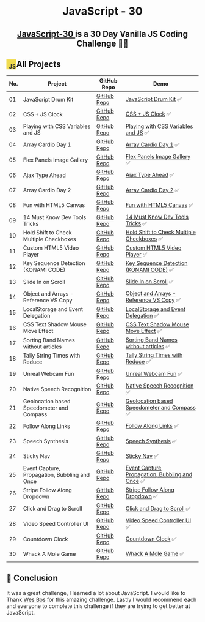 <h1 align=center> JavaScript - 30 </h1>
<h2 align=center> <a href="https://javascript30.com/"> JavaScript-30 </a> is a 30 Day Vanilla JS Coding Challenge 👨‍💻 </h2>

## All Projects <img align="left" alt="JavaScript" width="26px" src="https://raw.githubusercontent.com/github/explore/80688e429a7d4ef2fca1e82350fe8e3517d3494d/topics/javascript/javascript.png" /> 

No. | Project        | GitHub Repo            | Demo
--|-----------|------------------------|---
01| JavaScript Drum Kit | [GitHub Repo](https://github.com/cenacrharsh/JS-30-Day-1) | [JavaScript Drum Kit](https://cenacrharsh.github.io/JS-30-Day-1/) ✅
02| CSS + JS Clock | [GitHub Repo](https://github.com/cenacrharsh/JS-30-Day-2) | [CSS + JS Clock](https://cenacrharsh.github.io/JS-30-DAY-2/) ✅
03| Playing with CSS Variables and JS | [GitHub Repo](https://github.com/cenacrharsh/JS-30-Day-3) | [Playing with CSS Variables and JS](https://cenacrharsh.github.io/JS-30-DAY-3/) ✅
04| Array Cardio Day 1 | [GitHub Repo](https://github.com/cenacrharsh/JS-30-Day-4) | [Array Cardio Day 1](https://cenacrharsh.github.io/JS-30-DAY-4/) ✅
05| Flex Panels Image Gallery | [GitHub Repo](https://github.com/cenacrharsh/JS-30-Day-5) | [Flex Panels Image Gallery](https://cenacrharsh.github.io/JS-30-DAY-5/) ✅
06| Ajax Type Ahead | [GitHub Repo](https://github.com/cenacrharsh/JS-30-Day-6) | [Ajax Type Ahead](https://cenacrharsh.github.io/JS-30-DAY-6/) ✅
07| Array Cardio Day 2 | [GitHub Repo](https://github.com/cenacrharsh/JS-30-Day-7) | [Array Cardio Day 2](https://cenacrharsh.github.io/JS-30-DAY-7/) ✅
08| Fun with HTML5 Canvas | [GitHub Repo](https://github.com/cenacrharsh/JS-30-Day-8) | [Fun with HTML5 Canvas](https://cenacrharsh.github.io/JS-30-DAY-8/) ✅
09| 14 Must Know Dev Tools Tricks | [GitHub Repo](https://github.com/cenacrharsh/JS-30-Day-9) | [14 Must Know Dev Tools Tricks](https://cenacrharsh.github.io/JS-30-DAY-9/) ✅
10| Hold Shift to Check Multiple Checkboxes | [GitHub Repo](https://github.com/cenacrharsh/JS-30-Day-10) | [Hold Shift to Check Multiple Checkboxes](https://cenacrharsh.github.io/JS-30-DAY-10/) ✅
11| Custom HTML5 Video Player | [GitHub Repo](https://github.com/cenacrharsh/JS-30-Day-11) | [Custom HTML5 Video Player](https://cenacrharsh.github.io/JS-30-DAY-12/) ✅
12| Key Sequence Detection (KONAMI CODE) | [GitHub Repo](https://github.com/cenacrharsh/JS-30-Day-12) | [Key Sequence Detection (KONAMI CODE)](https://cenacrharsh.github.io/JS-30-DAY-12/) ✅
13| Slide In on Scroll | [GitHub Repo](https://github.com/cenacrharsh/JS-30-Day-13) | [Slide In on Scroll](https://cenacrharsh.github.io/JS-30-DAY-13/) ✅
14| Object and Arrays - Reference VS Copy | [GitHub Repo](https://github.com/cenacrharsh/JS-30-Day-14) | [Object and Arrays - Reference VS Copy](https://cenacrharsh.github.io/JS-30-DAY-14/) ✅
15| LocalStorage and Event Delegation | [GitHub Repo](https://github.com/cenacrharsh/JS-30-Day-15) | [LocalStorage and Event Delegation](https://cenacrharsh.github.io/JS-30-DAY-15/) ✅
16| CSS Text Shadow Mouse Move Effect | [GitHub Repo](https://github.com/cenacrharsh/JS-30-Day-16) | [CSS Text Shadow Mouse Move Effect](https://cenacrharsh.github.io/JS-30-DAY-16/) ✅
17| Sorting Band Names without articles | [GitHub Repo](https://github.com/cenacrharsh/JS-30-Day-17) | [Sorting Band Names without articles](https://cenacrharsh.github.io/JS-30-DAY-17/) ✅
18| Tally String Times with Reduce | [GitHub Repo](https://github.com/cenacrharsh/JS-30-Day-18) | [Tally String Times with Reduce](https://cenacrharsh.github.io/JS-30-DAY-18/) ✅
19| Unreal Webcam Fun | [GitHub Repo](https://github.com/cenacrharsh/JS-30-Day-19) | [Unreal Webcam Fun](https://cenacrharsh.github.io/JS-30-DAY-19/) ✅
20| Native Speech Recognition | [GitHub Repo](https://github.com/cenacrharsh/JS-30-Day-20) | [Native Speech Recognition](https://cenacrharsh.github.io/JS-30-DAY-20/) ✅
21| Geolocation based Speedometer and Compass | [GitHub Repo](https://github.com/cenacrharsh/JS-30-Day-21) | [Geolocation based Speedometer and Compass](https://cenacrharsh.github.io/JS-30-DAY-21/) ✅
22| Follow Along Links | [GitHub Repo](https://github.com/cenacrharsh/JS-30-Day-22) | [Follow Along Links](https://cenacrharsh.github.io/JS-30-DAY-22/) ✅
23| Speech Synthesis | [GitHub Repo](https://github.com/cenacrharsh/JS-30-Day-23) | [Speech Synthesis](https://cenacrharsh.github.io/JS-30-DAY-23/) ✅
24| Sticky Nav | [GitHub Repo](https://github.com/cenacrharsh/JS-30-Day-24) | [Sticky Nav](https://cenacrharsh.github.io/JS-30-DAY-24/) ✅
25| Event Capture, Propagation, Bubbling and Once | [GitHub Repo](https://github.com/cenacrharsh/JS-30-Day-25) | [Event Capture, Propagation, Bubbling and Once](https://cenacrharsh.github.io/JS-30-DAY-25/) ✅
26| Stripe Follow Along Dropdown | [GitHub Repo](https://github.com/cenacrharsh/JS-30-Day-26) | [Stripe Follow Along Dropdown](https://cenacrharsh.github.io/JS-30-DAY-26/) ✅
27| Click and Drag to Scroll | [GitHub Repo](https://github.com/cenacrharsh/JS-30-Day-27) | [Click and Drag to Scroll](https://cenacrharsh.github.io/JS-30-DAY-27/) ✅
28| Video Speed Controller UI | [GitHub Repo](https://github.com/cenacrharsh/JS-30-Day-28) | [Video Speed Controller UI](https://cenacrharsh.github.io/JS-30-DAY-28/) ✅
29| Countdown Clock | [GitHub Repo](https://github.com/cenacrharsh/JS-30-Day-29) | [Countdown Clock](https://cenacrharsh.github.io/JS-30-DAY-29/) ✅
30| Whack A Mole Game | [GitHub Repo](https://github.com/cenacrharsh/JS-30-Day-30) | [Whack A Mole Game](https://cenacrharsh.github.io/JS-30-DAY-30/) ✅

## 🎯 Conclusion
It was a great challenge, I learned a lot about JavaScript. I would like to Thank [Wes Bos](https://github.com/wesbos) for this amazing challenge.
Lastly I would recommend each and everyone to complete this challenge if they are trying to get better at JavaScript.
